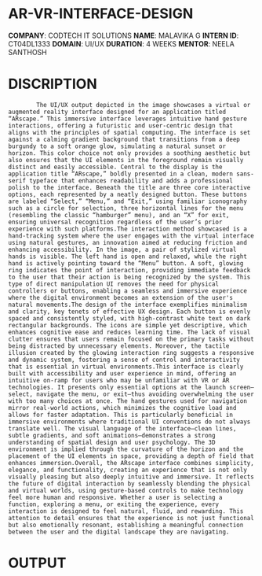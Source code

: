 # AR-VR-INTERFACE-DESIGN
**COMPANY**: CODTECH IT SOLUTIONS
**NAME**: MALAVIKA G
**INTERN ID**: CT04DL1333
**DOMAIN**: UI/UX
**DURATION**: 4 WEEKS 
**MENTOR**: NEELA SANTHOSH
# DISCRIPTION
            The UI/UX output depicted in the image showcases a virtual or augmented reality interface designed for an application titled “ARscape.” This immersive interface leverages intuitive hand gesture interactions, offering a futuristic and user-centric design that aligns with the principles of spatial computing. The interface is set against a calming gradient background that transitions from a deep burgundy to a soft orange glow, simulating a natural sunset or horizon. This color choice not only provides a soothing aesthetic but also ensures that the UI elements in the foreground remain visually distinct and easily accessible. Central to the display is the application title “ARscape,” boldly presented in a clean, modern sans-serif typeface that enhances readability and adds a professional polish to the interface. Beneath the title are three core interactive options, each represented by a neatly designed button. These buttons are labeled “Select,” “Menu,” and “Exit,” using familiar iconography such as a circle for selection, three horizontal lines for the menu (resembling the classic “hamburger” menu), and an “X” for exit, ensuring universal recognition regardless of the user’s prior experience with such platforms.The interaction method showcased is a hand-tracking system where the user engages with the virtual interface using natural gestures, an innovation aimed at reducing friction and enhancing accessibility. In the image, a pair of stylized virtual hands is visible. The left hand is open and relaxed, while the right hand is actively pointing toward the “Menu” button. A soft, glowing ring indicates the point of interaction, providing immediate feedback to the user that their action is being recognized by the system. This type of direct manipulation UI removes the need for physical controllers or buttons, enabling a seamless and immersive experience where the digital environment becomes an extension of the user's natural movements.The design of the interface exemplifies minimalism and clarity, key tenets of effective UX design. Each button is evenly spaced and consistently styled, with high-contrast white text on dark rectangular backgrounds. The icons are simple yet descriptive, which enhances cognitive ease and reduces learning time. The lack of visual clutter ensures that users remain focused on the primary tasks without being distracted by unnecessary elements. Moreover, the tactile illusion created by the glowing interaction ring suggests a responsive and dynamic system, fostering a sense of control and interactivity that is essential in virtual environments.This interface is clearly built with accessibility and user experience in mind, offering an intuitive on-ramp for users who may be unfamiliar with VR or AR technologies. It presents only essential options at the launch screen—select, navigate the menu, or exit—thus avoiding overwhelming the user with too many choices at once. The hand gestures used for navigation mirror real-world actions, which minimizes the cognitive load and allows for faster adaptation. This is particularly beneficial in immersive environments where traditional UI conventions do not always translate well. The visual language of the interface—clean lines, subtle gradients, and soft animations—demonstrates a strong understanding of spatial design and user psychology. The 3D environment is implied through the curvature of the horizon and the placement of the UI elements in space, providing a depth of field that enhances immersion.Overall, the ARscape interface combines simplicity, elegance, and functionality, creating an experience that is not only visually pleasing but also deeply intuitive and immersive. It reflects the future of digital interaction by seamlessly blending the physical and virtual worlds, using gesture-based controls to make technology feel more human and responsive. Whether a user is selecting a function, exploring a menu, or exiting the experience, every interaction is designed to feel natural, fluid, and rewarding. This attention to detail ensures that the experience is not just functional but also emotionally resonant, establishing a meaningful connection between the user and the digital landscape they are navigating.
# OUTPUT
